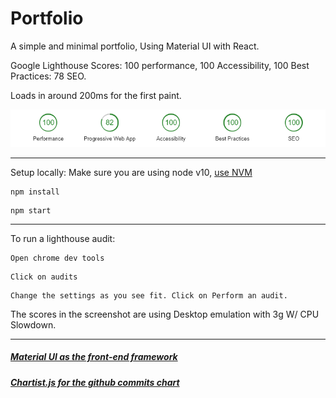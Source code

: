 # Portfolio

A simple and minimal portfolio, Using Material UI with React.

Google Lighthouse Scores: 100 performance, 100 Accessibility, 100 Best Practices: 78 SEO.

Loads in around 200ms for the first paint.

![](lighthouse.png)

---

Setup locally:
Make sure you are using node v10, [use NVM](https://github.com/creationix/nvm)

```
npm install
```

```
npm start
```

---

To run a lighthouse audit:

```
Open chrome dev tools
```

```
Click on audits
```

```
Change the settings as you see fit. Click on Perform an audit.
```

The scores in the screenshot are using Desktop emulation with 3g W/ CPU Slowdown.

---

##### [Material UI as the front-end framework](https://material-ui.com/)

##### [Chartist.js for the github commits chart](https://gionkunz.github.io/chartist-js/)
